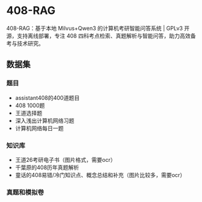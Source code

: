 # 408-RAG
408-RAG：基于本地 Milvus+Qwen3 的计算机考研智能问答系统 | GPLv3 开源，支持离线部署，专注 408 四科考点检索、真题解析与智能问答，助力高效备考与技术研究。

## 数据集
### 题目
- assistant408的400道题目
- 408 1000题
- 王道选择题
- 深入浅出计算机网络习题
- 计算机网络每日一题
### 知识库
- 王道26考研电子书（图片格式，需要ocr）
- 千葉原的408历年真题解析
- 童话的408易错/冷门知识点、概念总结和补充（图片比较多，需要ocr）
### 真题和模拟卷

